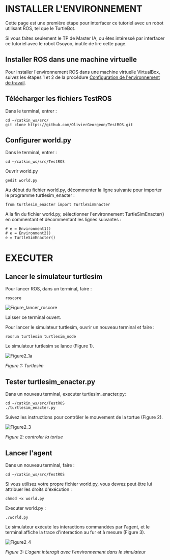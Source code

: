 # INSTALLER L'ENVIRONNEMENT

Cette page est une première étape pour interfacer ce tutoriel avec un robot utilisant ROS, tel que le TurtleBot. 

Si vous faites seulement le TP de Master IA, ou êtes intéressé par interfacer ce tutoriel avec le robot Osoyoo, inutile de lire cette page. 

## Installer ROS dans une machine virtuelle 

Pour installer l'environnement ROS dans une machine virtuelle VirtualBox, suivez les étapes 1 et 2 de la procédure [Configuration de l'environnement de travail](https://github.com/UCLy/INIT/wiki/Configuration-de-l'environnement-de-travail).

## Télécharger les fichiers TestROS

Dans le terminal, entrer :

```
cd ~/catkin_ws/src/
git clone https://github.com/OlivierGeorgeon/TestROS.git
```

## Configurer world.py

Dans le terminal, entrer :

```
cd ~/catkin_ws/src/TestROS
```

Ouvrir world.py

```
gedit world.py
```

Au début du fichier world.py, décommenter la ligne suivante pour importer le programme turtlesim_enacter : 

```
from turtlesim_enacter import TurtleSimEnacter
```

A la fin du fichier world.py, sélectionner l'environnement TurtleSimEnacter() en commentant et décommentant les lignes suivantes : 

```
# e = Environment1()
# e = Environment2()
e = TurtleSimEnacter()
```

# EXECUTER 

## Lancer le simulateur turtlesim

Pour lancer ROS, dans un terminal, faire :

```
roscore
```

![Figure_lancer_roscore](https://user-images.githubusercontent.com/11695651/83604210-18432900-a576-11ea-9980-9165268d2eae.PNG)

Laisser ce terminal ouvert.

Pour lancer le simulateur turtlesim, ouvrir un nouveau terminal et faire :

```
rosrun turtlesim turtlesim_node
```

Le simulateur turtlesim se lance (Figure 1).

![Figure2_1a](https://user-images.githubusercontent.com/11695651/80861149-ed12a480-8c6c-11ea-9485-a5b6eb1924b1.PNG)

_Figure 1: Turtlesim_

## Tester turtlesim_enacter.py

Dans un nouveau terminal, executer turtlesim_enacter.py:

```
cd ~/catkin_ws/src/TestROS
./turtlesim_enacter.py
```

Suivez les instructions pour contrôler le mouvement de la tortue (Figure 2).

![Figure2_3](https://user-images.githubusercontent.com/11695651/80861255-a1acc600-8c6d-11ea-98a3-4f93d8131466.PNG)

_Figure 2: controler la tortue_

## Lancer l'agent

Dans un nouveau terminal, faire :

```
cd ~/catkin_ws/src/TestROS
```

Si vous utilisez votre propre fichier world.py, vous devrez peut être lui attribuer les droits d'exécution : 

```
chmod +x world.py
```

Executer world.py : 

```
./world.py
```

Le simulateur exécute les interactions commandées par l'agent, et le terminal affiche la trace d'interaction au fur et à mesure (Figure 3).

![Figure2_4](https://user-images.githubusercontent.com/11695651/80861318-39aaaf80-8c6e-11ea-8086-c529eff70051.PNG)

_Figure 3: L'agent interagit avec l'environnement dans le simulateur_